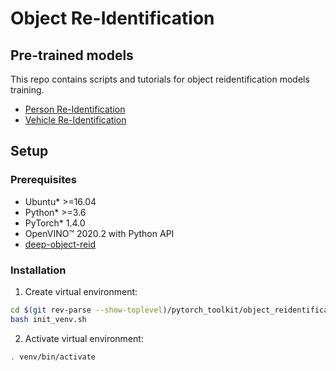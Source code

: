 # Object Re-Identification

## Pre-trained models

This repo contains scripts and tutorials for object reidentification models training.

* [Person Re-Identification](person_reidentification)
* [Vehicle Re-Identification](vehicle_reidentification)

## Setup

### Prerequisites

* Ubuntu\* >=16.04
* Python\* >=3.6
* PyTorch\* 1.4.0
* OpenVINO™ 2020.2 with Python API
* [deep-object-reid](https://github.com/opencv/deep-object-reid)

### Installation

1. Create virtual environment:
```bash
cd $(git rev-parse --show-toplevel)/pytorch_toolkit/object_reidentification
bash init_venv.sh
```

2. Activate virtual environment:
```bash
. venv/bin/activate
```
